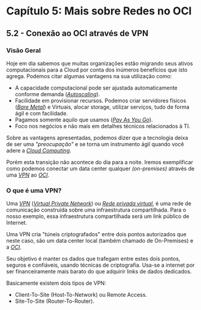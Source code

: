 # Capítulo 5: Mais sobre Redes no OCI

## 5.2 - Conexão ao OCI através de VPN

### __Visão Geral__

Hoje em dia sabemos que muitas organizações estão migrando seus ativos computacionais para a Cloud por conta dos inúmeros benefícios que isto agrega. Podemos citar algumas vantagens na sua utilização como:

- A capacidade computacional pode ser ajustada automaticamente conforme demanda (_[Autoscaling](https://en.wikipedia.org/wiki/Autoscaling)_).
- Facilidade em provisionar recursos. Podemos criar servidores físicos (_[Bare Metal](https://www.oracle.com/br/cloud/compute/bare-metal.html)_) e Virtuais, alocar storage, utilizar serviços, tudo de forma ágil e com facilidade.
- Pagamos somente aquilo que usamos (_[Pay As You Go](https://en.wikipedia.org/wiki/Pay-as-you-use)_).
- Foco nos negócios e não mais em detalhes técnicos relacionados à TI.

Sobre as vantagens apresentadas, podemos dizer que a tecnologia deixa de ser uma _"preocupação"_ e se torna um instrumento ágil quando você adere a _[Cloud Computing](https://docs.oracle.com/en/cloud/get-started/subscriptions-cloud/csgsg/oracle-cloud.html)_.

Porém esta transição não acontece do dia para a noite. Iremos exemplificar como podemos conectar um data center qualquer _(on-premises)_ através de uma _[VPN](https://pt.wikipedia.org/wiki/Rede_privada_virtual)_ ao _[OCI](https://www.oracle.com/cloud/)_.

### __O que é uma VPN?__

Uma _[VPN](https://pt.wikipedia.org/wiki/Rede_privada_virtual)_ (_[Virtual Private Network](https://pt.wikipedia.org/wiki/Rede_privada_virtual)_) ou _[Rede privada virtual](https://pt.wikipedia.org/wiki/Rede_privada_virtual)_, é uma rede de comunicação construída sobre uma infraestrutura compartilhada. Para o nosso exemplo, essa infraestrutura compartilhada será um link público de Internet.

Uma VPN cria "túneis criptografados" entre dois pontos autorizados que neste caso, são um data center local (também chamado de On-Premises) e a _[OCI](https://www.oracle.com/cloud/)_.

Seu objetivo é manter os dados que trafegam entre estes dois pontos, seguros e confiáveis, usando técnicas de criptografia. Usa-se a internet por ser financeiramente mais barato do que adquirir links de dados dedicados.

Basicamente existem dois tipos de VPN:

- Client-To-Site (Host-To-Network) ou Remote Access.
- Site-To-Site (Router-To-Router).